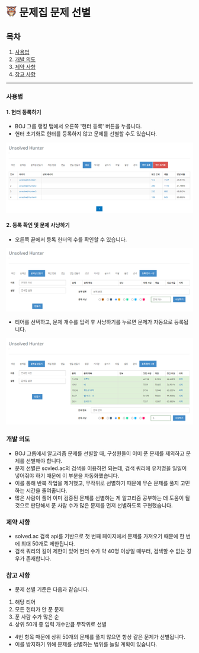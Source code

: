 # <img src="../../app/icons/256.png" width="28" height="28"> 문제집 문제 선별

## 목차

1.  [사용법](#사용법)
2.  [개발 의도](#개발-의도)
3.  [제약 사항](#제약-사항)
4.  [참고 사항](#참고-사항)

<hr>

### 사용법

#### 1. 헌터 등록하기

- BOJ 그룹 랭킹 탭에서 오른쪽 '헌터 등록' 버튼을 누릅니다.
- 헌터 초기화로 헌터를 등록하지 않고 문제를 선별할 수도 있습니다.

![ranklist](../images/ranklist.png)

#### 2. 등록 확인 및 문제 사냥하기

- 오른쪽 끝에서 등록 헌터의 수를 확인할 수 있습니다.

![workbook](../images/workbook.png)

- 티어를 선택하고, 문제 개수를 입력 후 사냥하기를 누르면 문제가 자동으로 등록됩니다.

![workbook_hunted](../images/workbook_hunted.png)

### 개발 의도

- BOJ 그룹에서 알고리즘 문제를 선별할 때, 구성원들이 이미 푼 문제를 제외하고 문제를 선별해야 합니다.
- 문제 선별은 sovled.ac의 검색을 이용하면 되는데, 검색 쿼리에 유저명을 일일이 넣어줘야 하기 때문에 이 부분을 자동화했습니다.
- 이를 통해 반복 작업을 제거했고, 무작위로 선별하기 때문에 무슨 문제를 풀지 고민하는 시간을 줄여줍니다.
- 많은 사람이 풀어 이미 검증된 문제를 선별하는 게 알고리즘 공부하는 데 도움이 될 것으로 판단해서 푼 사람 수가 많은 문제를 먼저 선별하도록 구현했습니다.

### 제약 사항

- solved.ac 검색 api를 기반으로 첫 번째 페이지에서 문제를 가져오기 때문에 한 번에 최대 50개로 제한됩니다.
- 검색 쿼리의 길이 제한이 있어 헌터 수가 약 40명 이상일 때부터, 검색할 수 없는 경우가 존재합니다.

### 참고 사항

- 문제 선별 기준은 다음과 같습니다.

1.  해당 티어
2.  모든 헌터가 안 푼 문제
3.  푼 사람 수가 많은 순
4.  상위 50개 중 입력 개수만큼 무작위로 선별

- 4번 항목 때문에 상위 50개의 문제를 풀지 않으면 항상 같은 문제가 선별됩니다.
- 이를 방지하기 위해 문제를 선별하는 범위를 늘릴 계획이 있습니다.
